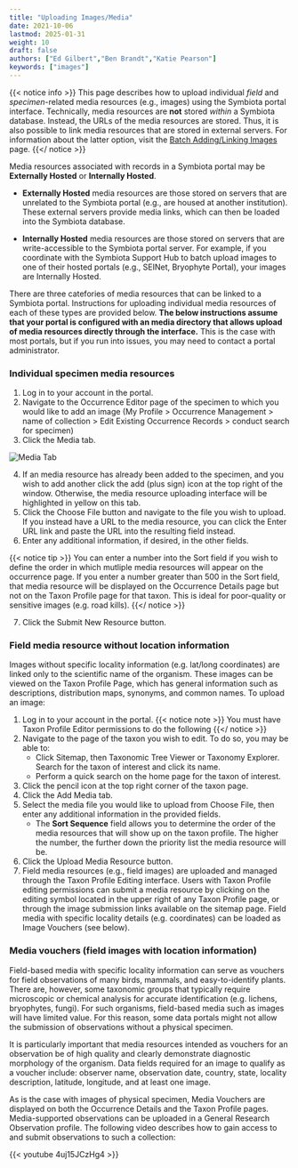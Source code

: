```yaml
---
title: "Uploading Images/Media"
date: 2021-10-06
lastmod: 2025-01-31
weight: 10
draft: false
authors: ["Ed Gilbert","Ben Brandt","Katie Pearson"]
keywords: ["images"]
---
```


{{< notice info >}}
  This page describes how to upload individual *field* and *specimen*-related media resources (e.g., images) using the Symbiota portal interface. Technically, media resources are **not** stored _within_ a Symbiota database. Instead, the URLs of the media resources are stored. Thus, it is also possible to link media resources that are stored in external servers. For information about the latter option, visit the [Batch Adding/Linking Images](/symbiota-docs/coll_manager/images/batch/) page.
{{</ notice >}}

Media resources associated with records in a Symbiota portal may be **Externally Hosted** or **Internally Hosted**.

* **Externally Hosted** media resources are those stored on servers that are unrelated to the Symbiota portal (e.g., are housed at another institution). These external servers provide media links, which can then be loaded into the Symbiota database.

* **Internally Hosted** media resources are those stored on servers that are write-accessible to the Symbiota portal server. For example, if you coordinate with the Symbiota Support Hub to batch upload images to one of their hosted portals (e.g., SEINet, Bryophyte Portal), your images are Internally Hosted.

There are three catefories of media resources that can be linked to a Symbiota portal. Instructions for uploading individual media resources of each of these types are provided below. **The below instructions assume that your portal is configured with an media directory that allows upload of media resources directly through the interface.** This is the case with most portals, but if you run into issues, you may need to contact a portal administrator.

### Individual specimen media resources

1. Log in to your account in the portal.
2. Navigate to the Occurrence Editor page of the specimen to which you would like to add an image (My Profile > Occurrence Management > name of collection > Edit Existing Occurrence Records > conduct search for specimen)
3. Click the Media tab.

![Media Tab](/symbiota-docs/images/mediatab.jpg)

4. If an media resource has already been added to the specimen, and you wish to add another click the add (plus sign) icon at the top right of the window. Otherwise, the media resource uploading interface will be highlighted in yellow on this tab.
5. Click the Choose File button and navigate to the file you wish to upload. If you instead have a URL to the media resource, you can click the Enter URL link and paste the URL into the resulting field instead.
6. Enter any additional information, if desired, in the other fields.

{{< notice tip >}}
   You can enter a number into the Sort field if you wish to define the order in which mutliple media resources will appear on the occurrence page. If you enter a number greater than 500 in the Sort field, that media resource will be displayed on the Occurrence Details page but not on the Taxon Profile page for that taxon. This is ideal for poor-quality or sensitive images (e.g. road kills). 
{{</ notice >}}

7. Click the Submit New Resource button.

### Field media resource without location information

Images without specific locality information (e.g. lat/long coordinates) are linked only to the scientific name of the organism. These images can be viewed on the Taxon Profile Page, which has general information such as descriptions, distribution maps, synonyms, and common names. To upload an image:

1. Log in to your account in the portal.
{{< notice note >}}
  You must have Taxon Profile Editor permissions to do the following
{{</ notice >}}
2. Navigate to the page of the taxon you wish to edit. To do so, you may be able to:
    *  Click Sitemap, then Taxonomic Tree Viewer or Taxonomy Explorer. Search for the taxon of interest and click its name.
    *  Perform a quick search on the home page for the taxon of interest.
3. Click the pencil icon at the top right corner of the taxon page.
4. Click the Add Media tab.
5. Select the media file you would like to upload from Choose File, then enter any additional information in the provided fields.
    * The **Sort Sequence** field allows you to determine the order of the media resources that will show up on the taxon profile. The higher the number, the further down the priority list the media resource will be.
7. Click the Upload Media Resource button.
8. Field media resources (e.g., field images) are uploaded and managed through the Taxon Profile Editing interface. Users with Taxon Profile editing permissions can submit a media resource by clicking on the editing symbol located in the upper right of any Taxon Profile page, or through the image submission links available on the sitemap page. Field media with specific locality details (e.g. coordinates) can be loaded as Image Vouchers (see below). 

### Media vouchers (field images with location information)

Field-based media with specific locality information can serve as vouchers for field observations of many birds, mammals, and easy-to-identify plants. There are, however, some taxonomic groups that typically require microscopic or chemical analysis for accurate identification (e.g. lichens, bryophytes, fungi). For such organisms, field-based media such as images will have limited value. For this reason, some data portals might not allow the submission of observations without a physical specimen.

It is particularly important that media resources intended as vouchers for an observation be of high quality and clearly demonstrate diagnostic morphology of the organism. Data fields required for an image to qualify as a voucher include: observer name, observation date, country, state, locality description, latitude, longitude, and at least one image.

As is the case with images of physical specimen, Media Vouchers are displayed on both the Occurrence Details and the Taxon Profile pages. Media-supported observations can be uploaded in a General Research Observation profile. The following video describes how to gain access to and submit observations to such a collection:

{{< youtube 4uj15JCzHg4 >}} 
